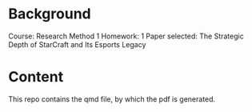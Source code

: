 # Background
Course: Research Method 1
Homework: 1
Paper selected: The Strategic Depth of StarCraft and Its Esports Legacy

# Content
This repo contains the qmd file, by which the pdf is generated.
